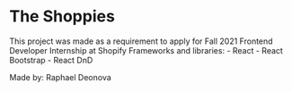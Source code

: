 # The Shoppies

This project was made as a requirement to apply for Fall 2021 Frontend Developer Internship at Shopify
Frameworks and libraries:
    - React
    - React Bootstrap
    - React DnD

Made by: Raphael Deonova
